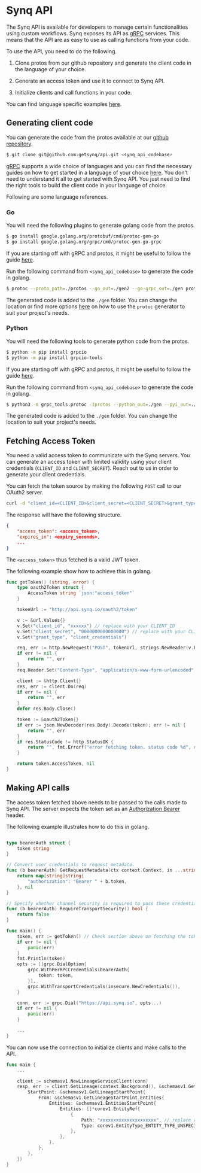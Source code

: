 # Synq API

The Synq API is available for developers to manage certain functionalities using custom workflows. Synq exposes its API as [gRPC](https://grpc.io/) services. This means that the API are as easy to use as calling functions from your code.

To use the API, you need to do the following.

1. Clone protos from our github repository and generate the client code in the language of your choice.

2. Generate an access token and use it to connect to Synq API.

3. Initialize clients and call functions in your code.

You can find language specific examples [here](https://github.com/getsynq/api/tree/main/examples).

## Generating client code

You can generate the code from the protos available at our [github repository](https://github.com/getsynq/api).

```bash
$ git clone git@github.com:getsynq/api.git <synq_api_codebase>
```

[gRPC](https://grpc.io/) supports a wide choice of languages and you can find the necessary guides on how to get started in a language of your choice [here](https://grpc.io/docs/languages/). You don't need to understand it all to get started with Synq API. You just need to find the right tools to build the client code in your language of choice.

Following are some language references.

### Go

You will need the following plugins to generate golang code from the protos.

```bash
$ go install google.golang.org/protobuf/cmd/protoc-gen-go
$ go install google.golang.org/grpc/cmd/protoc-gen-go-grpc
```

If you are starting off with gRPC and protos, it might be useful to follow the guide [here](https://grpc.io/docs/languages/go/quickstart/).

Run the following command from `<synq_api_codebase>` to generate the code in golang.

```bash
$ protoc --proto_path=./protos --go_out=./gen2 --go-grpc_out=./gen protos/**/*.proto
```

The generated code is added to the `./gen` folder. You can change the location or find more options [here](https://protobuf.dev/reference/go/go-generated/) on how to use the `protoc` generator to suit your project's needs.

### Python

You will need the following tools to generate python code from the protos.

```bash
$ python -m pip install grpcio
$ python -m pip install grpcio-tools
```

If you are starting off with gRPC and protos, it might be useful to follow the guide [here](https://grpc.io/docs/languages/python/quickstart/).

Run the following command from `<synq_api_codebase>` to generate the code in golang.

```bash
$ python3 -m grpc_tools.protoc -Iprotos --python_out=./gen --pyi_out=./gen --grpc_python_out=./gen protos/**/*.proto
```

The generated code is added to the `./gen` folder. You can change the location to suit your project's needs.

## Fetching Access Token

You need a valid access token to communicate with the Synq servers. You can generate an access token with limited validity using your client credentials (`CLIENT_ID` and `CLIENT_SECRET`). Reach out to us in order to generate your client credentials.

You can fetch the token source by making the following `POST` call to our OAuth2 server.

```bash
curl -d "client_id=<CLIENT_ID>&client_secret=<CLIENT_SECRET>&grant_type=client_credentials" -X POST http://api.synq.io/oauth2/token

```

The response will have the following structure.

```json
{
    "access_token": <access_token>,
    "expires_in": <expiry_seconds>,
    ...
}
```

The `<access_token>` thus fetched is a valid JWT token.

The following example show how to achieve this in golang.

```go
func getToken() (string, error) {
	type oauth2Token struct {
		AccessToken string `json:"access_token"`
	}

	tokenUrl := "http://api.synq.io/oauth2/token"

	v := &url.Values{}
	v.Set("client_id", "xxxxxx") // replace with your CLIENT_ID
	v.Set("client_secret", "0000000000000000") // replace with your CLIENT_SECRET
	v.Set("grant_type", "client_credentials")

	req, err := http.NewRequest("POST", tokenUrl, strings.NewReader(v.Encode()))
	if err != nil {
		return "", err
	}
	req.Header.Set("Content-Type", "application/x-www-form-urlencoded")

	client := &http.Client{}
	res, err := client.Do(req)
	if err != nil {
		return "", err
	}
	defer res.Body.Close()

	token := &oauth2Token{}
	if err := json.NewDecoder(res.Body).Decode(token); err != nil {
		return "", err
	}
	if res.StatusCode != http.StatusOK {
		return "", fmt.Errorf("error fetching token. status code %d", res.StatusCode)
	}

	return token.AccessToken, nil
}
```

## Making API calls

The access token fetched above needs to be passed to the calls made to Synq API. The server expects the token set as an [Authorization Bearer](https://developer.mozilla.org/en-US/docs/Web/HTTP/Headers/Authorization) header.

The following example illustrates how to do this in golang.

```go

type bearerAuth struct {
	token string
}

// Convert user credentials to request metadata.
func (b bearerAuth) GetRequestMetadata(ctx context.Context, in ...string) (map[string]string, error) {
	return map[string]string{
		"authorization": "Bearer " + b.token,
	}, nil
}

// Specify whether channel security is required to pass these credentials.
func (b bearerAuth) RequireTransportSecurity() bool {
	return false
}

func main() {
    token, err := getToken() // Check section above on fetching the token
	if err != nil {
		panic(err)
	}
	fmt.Println(token)
	opts := []grpc.DialOption{
		grpc.WithPerRPCCredentials(bearerAuth{
			token: token,
		}),
		grpc.WithTransportCredentials(insecure.NewCredentials()),
	}

	conn, err := grpc.Dial("https://api.synq.io", opts...)
	if err != nil {
		panic(err)
	}

    ...
}
```

You can now use the connection to initialize clients and make calls to the API.

```go
func main {
    ...

    client := schemasv1.NewLineageServiceClient(conn)
    resp, err := client.GetLineage(context.Background(), &schemasv1.GetLineageRequest{
		StartPoint: &schemasv1.GetLineageStartPoint{
			From: &schemasv1.GetLineageStartPoint_Entities{
				Entities: &schemasv1.EntitiesStartPoint{
					Entities: []*corev1.EntityRef{
						{
							Path: "xxxxxxxxxxxxxxxxxxxxx", // replace with entity path
							Type: corev1.EntityType_ENTITY_TYPE_UNSPECIFIED, // replace with entity type
						},
					},
				},
			},
		},
	})
}

```
